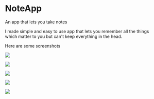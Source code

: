 # NoteApp
An app that lets you take notes


I made simple and easy to use app that lets you remember all the things which matter to you but can't keep everything in the head.

Here are some screenshots


![](https://i.ibb.co/SmVGhV2/Screenshot-20200120-171920.png)

![](https://i.ibb.co/Gv7F9Gc/Screenshot-20200120-171926.png)

![](https://i.ibb.co/FmSTpw6/Screenshot-20200120-171936.png)

![](https://i.ibb.co/LJSdVFX/Screenshot-20200120-171948.png)

![](https://i.ibb.co/xLPfL0f/Screenshot-20200120-171956.png)
